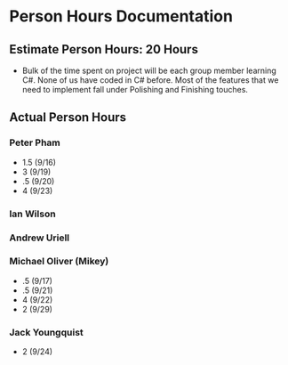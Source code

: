 # Person Hours Documentation

## Estimate Person Hours: 20 Hours

- Bulk of the time spent on project will be each group member learning C#. None of us have coded in C# before. Most of the features that we need to implement fall under Polishing and Finishing touches. 

## Actual Person Hours

### Peter Pham

- 1.5 (9/16)
- 3 (9/19)
- .5 (9/20)
- 4 (9/23)

### Ian Wilson

### Andrew Uriell

### Michael Oliver **(Mikey)**

- .5 (9/17)
- .5 (9/21)
- 4 (9/22)
- 2 (9/29)

### Jack Youngquist
- 2 (9/24)